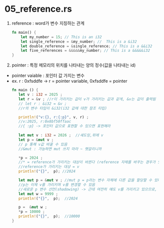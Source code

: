 # 05_reference.rs

1. reference : word가 변수 지칭하는 관계
    ```rust
    fn main() {
        let my_number = 15; // This is an i32
        let single_reference = &my_number; //  This is a &i32
        let double_reference = &single_reference; // This is a &&i32
        let five_references = &&&&&my_number; // This is a &&&&&i32
    }
    ```

2. pointer : 특정 메모리의 위치를 나타내는 양의 정수(값을 나타내는 id)
- pointer vaiable : 포인터 값 가지는 변수
- ex. r : 0xfsddfe  -> r = pointer variable, 0xfsddfe = pointer
     ```rust
     fn main () {
        let v : i32 = 2025 ;
        let r = &v ; //r이 가리키는 값이 v가 가리키는 값과 같게, &v는 값이 출력됨
        // let r : &i32 = &v ;
        //r의 변수 타입이 &i32(i32 값에 대한 참조 타입)

        println!("v:{}, r:{:p}", v, r) ;
        //v:2025, r:0x8bf50ffaac
        //{ :p} -> 포인터 값으로 표현할 수 있으면 표현해라
        
        let mut v : i32 = 2026 ;  //섀도잉,위에 v
        let p = &mut v ;
        // p 통해 v값 바꿀 수 있음
        //&mut : 가능하면 mut 쓰지 마라 ~ 헷갈리니까

        *p = 2024 ;
        //* = reference가 가리키는 대상이 바뀐다 (reference 자체를 바꾸는 경우가 있기 때문에 * 사용)
        //reference가 가리키는 대상 = v
        println!("{}",  p); //2024

        let mut p = &mut v ; //mut p = p라는 변수 자체에 다른 값을 할당할 수 있다
        //p는 이제 v를 가리키며 v를 변경할 수 있음
        //새로운 p 변수 선언(shadowing) -> 근데 여전히 얘도 v를 가리키고 있으므로, v의 값 2024를 출력
        let mut w = 9999 ;
        println!("{}",  p);  //2024

        p =  &mut w ;
        *p = 10000 ;
        println!("{}",  p);  //10000
    }

        